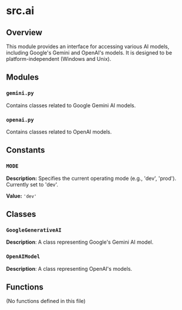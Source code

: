 # src.ai

## Overview

This module provides an interface for accessing various AI models, including Google's Gemini and OpenAI's models.  It is designed to be platform-independent (Windows and Unix).


## Modules

### `gemini.py`

Contains classes related to Google Gemini AI models.


### `openai.py`

Contains classes related to OpenAI models.


## Constants

### `MODE`

**Description:**  Specifies the current operating mode (e.g., 'dev', 'prod').  Currently set to 'dev'.

**Value:** `'dev'`


## Classes

### `GoogleGenerativeAI`

**Description**:  A class representing Google's Gemini AI model.


### `OpenAIModel`

**Description**: A class representing OpenAI's models.



## Functions

(No functions defined in this file)